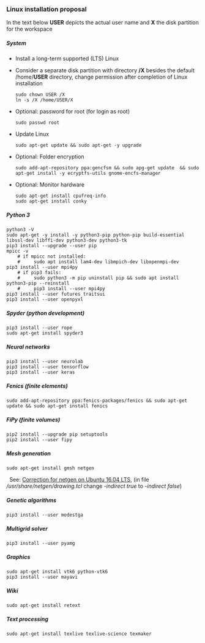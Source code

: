 ### Linux installation proposal

<!-- Version: 2018-06-19 DWW -->

In the text below **USER** depicts the actual user name and **X** the disk partition for the workspace

##### System

- Install a long-term supported (LTS) Linux
- Consider a separate disk partition with directory **/X** besides the default /home/**USER** directory, 
  change permission after completion of Linux installation
 
      sudo chown USER /X
      ln -s /X /home/USER/X

- Optional: password for root (for login as root)

      sudo passwd root 

- Update Linux

      sudo apt-get update && sudo apt-get -y upgrade

- Optional: Folder encryption

      sudo add-apt-repository ppa:gencfsm && sudo apg-get update  && sudo apt-get install -y ecryptfs-utils gnome-encfs-manager

- Optional: Monitor hardware

      sudo apt-get install cpufreq-info
      sudo apt-get install conky

##### Python 3

    python3 -V
    sudo apt-get -y install -y python3-pip python-pip build-essential libssl-dev libffi-dev python3-dev python3-tk
    pip3 install --upgrade --user pip 
    mpicc -v   
        # if mpicc not installed: 
        #     sudo apt install lam4-dev libmpich-dev libopenmpi-dev
    pip3 install --user mpi4py
        # if pip3 fails: 
        #     sudo python3 -m pip uninstall pip && sudo apt install python3-pip --reinstall
        #     pip3 install --user mpi4py
    pip3 install --user futures traitsui
    pip3 install --user openpyxl

##### Spyder (python development)

    pip3 install --user rope
    sudo apt-get install spyder3

##### Neural networks

    pip3 install --user neurolab
    pip3 install --user tensorflow
    pip3 install --user keras

##### Fenics (finite elements)

    sudo add-apt-repository ppa:fenics-packages/fenics && sudo apt-get update && sudo apt-get install fenics

##### FiPy (finite volumes)

    pip2 install --upgrade pip setuptools
    pip2 install --user fipy

##### Mesh generation

    sudo apt-get install gmsh netgen
    
&nbsp; See: [Correction for netgen on Ubuntu 16.04 LTS](https://sourceforge.net/p/netgen-mesher/discussion/905307/thread/946ccfc2/), (in file _/usr/share/netgen/drawing.tcl_ change _-indirect true_ to _-indirect false_)
    
##### Genetic algorithms

    pip3 install --user modestga

##### Multigrid solver

    pip3 install --user pyamg

##### Graphics

    sudo apt-get install vtk6 python-vtk6
    pip3 install --user mayavi

##### Wiki

    sudo apt-get install retext

##### Text processing

    sudo apt-get install texlive texlive-science texmaker


